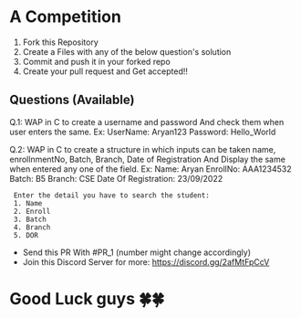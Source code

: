 # A Competition

1. Fork this Repository 
2. Create a Files with any of the below question's solution 
3. Commit and push it in your forked repo 
4. Create your pull request and Get accepted!!


## Questions (Available)
Q.1: WAP in C to create a username and password And check them when user enters the same. 
  Ex: UserName: Aryan123
      Password: Hello_World

Q.2: WAP in C to create a structure in which inputs can be taken name, enrollnmentNo, Batch, Branch, Date of Registration And Display the same when entered any one of the field. 
 Ex: Name: Aryan
     EnrollNo: AAA1234532
     Batch: B5
     Branch: CSE
     Date Of Registration: 23/09/2022

     Enter the detail you have to search the student: 
     1. Name
     2. Enroll
     3. Batch
     4. Branch
     5. DOR

- Send this PR With #PR_1   (number might change accordingly)
- Join this Discord Server for more: https://discord.gg/2afMtFpCcV

# Good Luck guys 🍀🍀